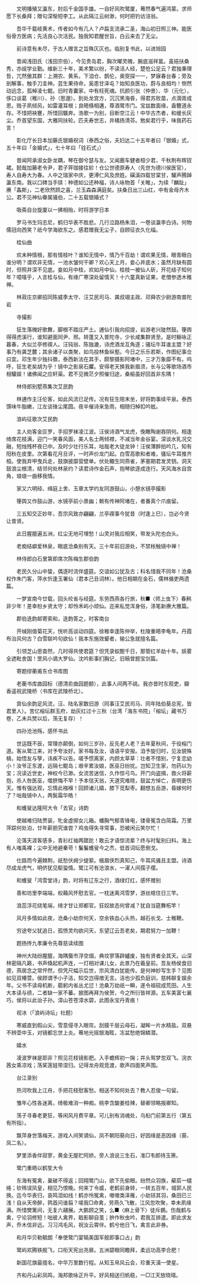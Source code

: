 <!-- { "loadSidebar": true } -->
　　文明播殖又瀛东，肘后千金国手雄。一自好风吹鹭厦，蓦然春气遍鸿蒙。求师愿下长桑拜；赠句深惭短李工。从此隔江云树渺，何时把钓访涪翁。

　　吾华千载岐黄术，传者如今有几人？卢扁支流承二圣，海山初日照三神。能医俗骨方医病；先活良心次活民。独我知君醒世旨，白云来去了无尘。

　　前诗意有未尽，于古人赠言之旨殊仄仄也。临别复书此，以进旭园

　　昔闻浅田氏（浅田宗伯），今见贵岛君，胸次曜灵魄，腕底滋祥氲。虽挹扶桑秀，亦觇学业勤。维新三十年，美术繁以纷，不读活人经，楚伧公足云？君独秉理哲，兀然傲其群：上溯农、黄系，下洎仓、鹊伦，奥窔探一一，梦寐春台春；旁及剖解事，触手刀圭神。芸生果待命，奚患甘泽屯？始知良医功，蔚与良相均！恻然动远念，孤棹凌七鲲。旧时青囊家，中有枉死魂。抗颜引张（仲景）、华（元化），侈口谈葛（稚川）、孙（思邈）。到处龙宫方，沉沉黑海昏，得君苏败苗，点滴胥成恩。贱子夙倾风，如雷灌耳根；良晤倏相遘，尊酒鹭市门。宝兹数面缘，盍簪道永存。不惜把袂蹇，所惜回颿奔。浩歌一为别，目断空江云！中华古杰者，和缓长灰尘。乔首望东国，大雅同扶轮。匹夫寿世志，井橘扬清芬。勉矣君行乎，味我药石言！

　　彰化厅长日本加藤氏银婚祝词（泰西之俗，夫妇达二十五年者曰「银婚」式，五十年曰「金婚式」，七十年曰「铨石式」）

　　昔闻阿承淑女卧龙耦，琴在御兮瑟与友。又闻鹿车健者桓少君，千秋荆布辉钗裙。懿哉加藤老令尹，君子笄珈接往轸！仓公世德原寿人（先世为德川侯医官），寿人自寿大为春。人中之瑞家中庆，更溥仁风及庶姓。磺溪四载甘棠甘，驩声腾踔瀛东南。我以口碑当手牍：种德如公还种福，诗人咏物首「关睢」，为续「麟趾」赓「螽斯」，二老欣然顾之喜，兰玉森森满庭矣。扶桑日出三山红，中有金母齐木公。君不见神仙眷属骚伯，二十五载银婚式？

　　吸斋自台旋厦以一拂相贻，时将游学日本

　　罗马书生玛志尼，鹤归华表不胜悲。几行泣路杨朱泪，一卷谈瀛李白诗。何物儒冠向西笑？祇今学海欲东之。感君赠我无尘子，自顾征衣久化缁。

　　桂仙曲

　　欢未种情根，那有情枝叶？谁知无情中，情乃千百劫！谓欢果无情，眼青眼白谁分明？谓欢非无情，一池水皱何干卿？欢心天上月，妾心井底水；虽然月缺有圆时，但照井深不见底。妾如月中桂，欢如月中仙，桂枝一被仙人斫，开花结子知何年？噫嘻乎，人言桂与仙，有缘广寒深处留情天！十六童真新证果，老僧参透木稚禅。

　　林菽庄京卿招同陈威季太守、汪艾民司马、龚叔翊主政、邓舜农少尉游南普陀岩

　　寺撮影

　　狂生落魄好歌舞，脚根不踏庄严土。逋仙引我向招提，岩游老兴陡然鼓。箯舆得得虎溪行，谁知避面同尹、邢。转蓬又入普陀寺，少长咸集群贤至。是时觞咏正暮春，大似兰亭修禊人。汪钝翁、陈独漉，诗虎酒龙互角逐；骚坛牛耳谁主盟？好事乃有龚芝麓；其余诸子以类聚，如鸟投林鱼纵壑。今日之乐乐若斯，作图纪事佥曰宜。邓生年少独抖擞，泰西新法在其手，颇黎摄影阿堵中，三才万象靡不有。呜呼，狂生老矣胡为乎！镜中之影泉石臞。安得老天换我新眉须，长与公等歌场酒市相驩娱！诸佛闻之应轩渠。君不见微茫夕照催归途，桑榆虽好回首非东隅！

　　林侍郎别墅燕集次艾民韵

　　林逋作主汪伦客，如此风流已足传。况有狂生陪末坐，好将韵事续平泉。泰西馔味牛脂嫩，江左谈锋尘尾圆。夜半催诗来急雨，相随归棹扣吟舷。

　　浪屿征歌次艾民韵

　　主人劝客金叵罗，手招罗袜凌江波。汪侯诗酒气龙虎，俛瞰陶谢吞阴何。相逢绮席花枝满，迎门一笑春风面，美人名士两倾襟，不减当年金谷宴。深谈水乳况交融，短烛残杯夜已中。及时少壮行乐耳，咄哉老大徒龙钟！汪侯薄醉拍吟几，知有阳秋在皮里。次第看花月旦评，一时声价龙门起。白雪高歌和者难，骚坛牛耳推齐桓。使我弃甲曳兵走，鼓旗披靡营壁单。伏处鲰生同燕雀，茅塞期君发灵钥。洞天鼓浪尘根清，结邻何处林泉约？读君诗作金石声，抱琴欲逐成连行。天风海水自宫角，琅琅一曲移我情。

　　家又六明经、缉庭上舍、玉章太学约友同游鼓山，小憩水镜亭撮影

　　箯舆又作鼓山游，水镜亭前小景幽；赖有传神阿堵在，者番真个爪痕留。

　　三五知交正妙年，吾宗风致亦翩翩，兰亭禊事今犹昔（时逢上巳），岂必今贤让昔贤。

　　此日腥膻遍五洲，红尘无地可埋愁！山灵对我应相笑，带发头陀也白头。

　　老痴结癖爱林泉，眼底沧桑别有天。三十年前旧游处，不禁枨触镜中禅！

　　林侍郎白石里第即席次陈梅生郡伯韵

　　老民久分山中蛰，偶逐时流伴盛筵。交谊如公犹及古；科名惜我不同年！沧桑权作朱门客，萍水忻逢玉署仙（君本己丑词林）。他日相期在金石，儒林循吏两遗篇。

　　一梦宣南今廿载，回头纶省与经筵。东劳西燕各行旅，秋■〈师上虫下〉春鹒非少年！差幸枌乡贤太守；却怜禾屿小顽仙。迩来私觉浑身俗，涤笔新赓大雅篇。

　　郡伯迭韵邮寄索和，迭韵答之，时客南台

　　开缄刚值菊花天，恍听高谈动四筵。徐稚幸逢陈仲举，杜陵重晤李龟年。丹霞布治风何古？白雪联吟句欲仙！我本东施效颦者，输公急就擅名篇。

　　引领芝山思杳然，几时得共使君筵？但凭录蚁酣千日，那管红羊劫十年。妖雾全遮毗舍国！罡风小谪大罗仙。沈吟影事扪胸记，旧稿曾题宝剑篇。

　　寄题缪蘅甫东仓书库图

　　老蘅书库曲园标（德清俞曲园题额），此事人间两不祧。我亦昔时东观吏，瓣香遥祝武陵桥（书库在武陵桥北）。

　　弇仙余韵足风流，汪、陆名家数旧游（同事汪艾民司马、同年陆伯葵总宪，皆君里人）。苦忆榕坛群玉府，劫灰红过十三秋（台湾「海东书院」「榕坛」藏书万卷，乙未兵燹以后，荡无复存）！

　　四孙沧池殇，感怀书此

　　世运既不辰，常理亦颠倒，如何三岁孙，反先老人老？去年夏秋间，于役榕门道。客从鹭江来，对予夸汝好。家书每及汝，语语平安报。洎予旋归时，见汝貌殊槁，始悟友与孥，讳疾不以告。嗟予惯离家，内顾太草草：壮者不惜别，宁复恋幼小！汝爷正东渡，远隔七鲲岛；艰辛累汝娘，医巫日纷扰。岂知卫生家，勿药以为宝；况读近世史，神权今已渺。女流苦迷信，久作惊弓鸟。开门向盗揖，救火将薪抱，杀人咎医巫，噬脐悔不早！予本信天翁，天道究难晓，鼓盆方悼亡，丧明更伤天。惟有强达观，忘情此襁褓！回顾诸儿嬉，膝下觅梨枣。翻想五岳游，昏嫁何时了？咄哉镜中人，两鬓霜华皓！

　　和蠖叟达隆阿大令「去官」诗韵

　　使越难归陆贾装，牝金虚掷女儿箱。蟠胸气郁青锋电，镂骨冤含白简霜。万里萍踪何处泊，廿年薪胆究谁尝？鸡虫得失寻常事，恐被闲云笑尔忙！

　　沦落天涯客感多，青衫红袖两蹉跎！敢云才语惊流辈？终与时髦别臼科。海上有人嗤禹裸；尘中无地避秦苛！鬑鬑蠖叟今之杰，低首词坛愿倒戈。

　　仕路而今遍棘荆，祇愁伏阙少缇萦。蛾眉侠烈真知己，牛耳风骚且主盟。诗酒尽成龙虎气，明侪犹见駏蛩情。鹭江可有沧浪水，一濯人间孺子缨。

　　和蠖叟「鸿雪堂诗」韵，时将有辽东之行，酒绿灯红，感怀赠别

　　善和坊里李端端，权藉风怀慰去官。一枕迷离鸿雪梦，游丝绾住日三竿。

　　浪蕊浮花绕笔端，绮才甘让郑都官。狂奴故态何曾减？犹自当筵舞柘竿！

　　风月多情如此夜，沧桑小劫奈何天，空余铁血心头热，越石长戈、士稚鞭。

　　穷途夸父犹追日，孤愤灵均欲问天，东望辽云吾老矣，期君努力一加鞭！

　　题扬抟九孝廉令先尊慈读续图

　　神州大陆纷腥膻，海隅蜃市浮空烟，典坟寥落辟纑废，独有贤者全其天。山深林密隔凡籁，书声倏起机声连，一灯相对课儿女，此景乃在羲皇前。吾友杨侯食旧德，燕居念之常怦然，但凭尺幅示后世，宗风清白犹能传。是何神妙写生手？见图如见双椿萱。侯顾谓予小子洁，知交岂得瘖无言。洁也少孤负庭训，慈帏聊复娱余年。父书不读母机断，藐躬内省丛尤愆！沧桑万劫祇一瞬，遂令祖砚成荒田。人生大本读与绩，二者缺一家不蕃。披图再拜为侯贺，今之所衍皆祥源。五车美富七襄巧，侯将以此诒子孙。漳山苍苍漳水碧，此图永宝丹青痕！

　　视冰（「浪屿诗坛」社题）

　　寒威直到假山尖，雪意侵寻入眼帘。刮膜千层云母石，凝眸一片水精盐。双悬不辨壶中玉，对镜都忘世上炎。蓦地光摇银海眩，冻盆愁绝锦鳞潜。

　　嬉水

　　凌波罗袜是耶非？照见花枝镜影肥。入手蟾辉初一掬；并头鸳梦忽双飞。浣衣茜女乘凉戏；荡桨莲娃带湿归。记得龙舟观竞渡，歌声四面笑声围。

　　台江录别

　　热河吹我上江舟，手把花枝慰客愁。相送不知何处去？教人忍俊一句留。

　　雏年心性各迷离，绮极难消一种痴。桃李含酸姜桂辣，替卿领略报卿知。

　　荡子寻春老更狂，等闲风月费平章。可儿别有消魂处，乌桕门前第五行（第五有所指）。

　　飘萍身世落梅天，游戏人间笑谪仙，凤不朝阳葵向日，好因缘是恶因缘（葵、凤二名）。

　　梦里添香伴寂寥，黄金无屋贮阿娇。旁人浪说三生石，准□韦郎待玉箫。

　　鹭门重晤以鹤笙大令 

　　东海有冤禽，巢破不得返；回翔鹭门山，欲下先偷眼。纷然众羽族，薢茩一缱绻；钦鴀误凤皇，相见乃恨晚。何来丁令威，老鹤前身转，一转五百年，城郭人民换。迄今华表归，哀鸣泪如线！鹤亦怜冤禽，嗷嗷类泽雁，小劫铩其羽，桑田已三浅！自从天帝醉，鹑首问谁翦？嗟我□命禽，劳燕久飞散，江风忽吹聚，幸未夙缘满。所惜樊篱间，无复六翮展。大鹏顾之笑，么■〈麻上骨下〉徒斥鷃。伤哉鹤与禽，宁论羽修短！咄彼人禽界，戢影聊自茧；拚作秋虫吟，君我互排遣。即此求友声，乔木信非远。习习鸿毛风，祝汝云霄伴。鹤兮他日飞，禽言此非券。

　　和月华贝勒毓朗「奉使鹭门宴犒美国军舰即事口占」韵

　　鹭屿欢腾铁舰飞，口衔天宪出尧扉。五洲碧眼同瞻拜，柔远功高李合肥！

　　新国花旗最擅名，中华万里数行程。从知玉帛风云会，珍重天潢一使星。

　　齐和丹山彩凤鸣，海邦歌咏正升平。好风相送归帆稳，一□江天放晓晴。

